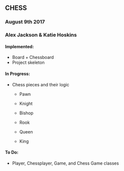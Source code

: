 ## CHESS 

### August 9th 2017
### Alex Jackson & Katie Hoskins

#### Implemented:
* Board + Chessboard
* Project skeleton

#### In Progress:
* Chess pieces and their logic

	* Pawn

	* Knight 

	* Bishop

	* Rook

	* Queen

	* King

#### To Do:
* Player, Chessplayer, Game, and Chess Game classes
